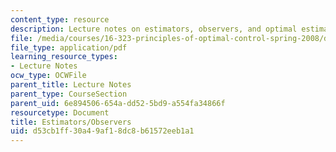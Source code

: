 ```yaml
---
content_type: resource
description: Lecture notes on estimators, observers, and optimal estimators.
file: /media/courses/16-323-principles-of-optimal-control-spring-2008/d53cb1ff30a49af18dc8b61572eeb1a1_lec11.pdf
file_type: application/pdf
learning_resource_types:
- Lecture Notes
ocw_type: OCWFile
parent_title: Lecture Notes
parent_type: CourseSection
parent_uid: 6e894506-654a-dd52-5bd9-a554fa34866f
resourcetype: Document
title: Estimators/Observers
uid: d53cb1ff-30a4-9af1-8dc8-b61572eeb1a1
---
```

